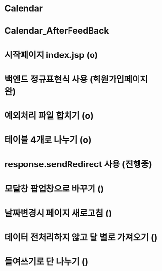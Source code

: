 # Calendar

# Calendar_AfterFeedBack

# 시작페이지 index.jsp (o)

# 백엔드 정규표현식 사용 (회원가입페이지 완)

# 예외처리 파일 합치기 (o)

# 테이블 4개로 나누기 (o)

# response.sendRedirect 사용 (진행중)

# 모달창 팝업창으로 바꾸기 ()

# 날짜변경시 페이지 새로고침 ()

# 데이터 전처리하지 않고 달 별로 가져오기 ()

# 들여쓰기로 단 나누기 ()
